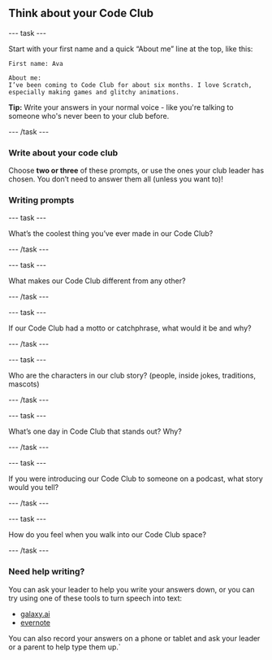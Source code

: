 ## Think about your Code Club

--- task ---

Start with your first name and a quick “About me” line at the top, like this:

```text
First name: Ava

About me:
I’ve been coming to Code Club for about six months. I love Scratch, 
especially making games and glitchy animations.
```

**Tip:** Write your answers in your normal voice - like you're talking to someone who's never been to your club before.

--- /task ---

### Write about your code club

Choose **two or three** of these prompts, or use the ones your club leader has chosen. You don’t need to answer them all (unless you want to)!

### Writing prompts
--- task ---

What’s the coolest thing you’ve ever made in our Code Club?

--- /task ---

--- task ---

What makes our Code Club different from any other?

--- /task ---

--- task ---

If our Code Club had a motto or catchphrase, what would it be and why?

--- /task ---

--- task ---

Who are the characters in our club story? (people, inside jokes, traditions, mascots)

--- /task ---

--- task ---

What’s one day in Code Club that stands out? Why?

--- /task ---

--- task ---

If you were introducing our Code Club to someone on a podcast, what story would you tell?

--- /task ---

--- task ---

How do you feel when you walk into our Code Club space?

--- /task ---


### Need help writing?
You can ask your leader to help you write your answers down, or you can try using one of these tools to turn speech into text:

- [galaxy.ai](https://galaxy.ai/ai-transcription)
- [evernote](https://evernote.com/ai-transcribe)

You can also record your answers on a phone or tablet and ask your leader or a parent to help type them up.`



